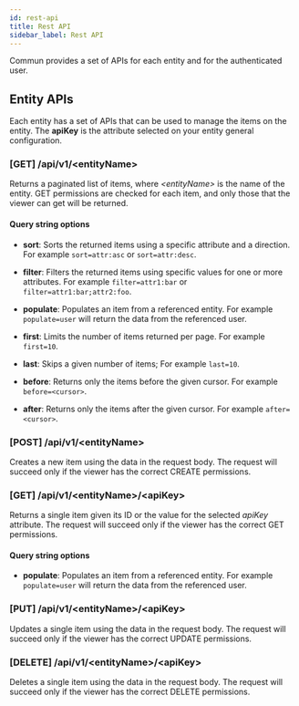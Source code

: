 ```yaml
---
id: rest-api
title: Rest API
sidebar_label: Rest API
---
```


Commun provides a set of APIs for each entity and for the authenticated user.

## Entity APIs

Each entity has a set of APIs that can be used to manage the items on the entity.
The **apiKey** is the attribute selected on your entity general configuration.

### [GET] /api/v1/<entityName\>

Returns a paginated list of items, where *<entityName\>* is the name of the entity.
GET permissions are checked for each item, and only those that the viewer can get will be returned.

#### Query string options

- **sort**: Sorts the returned items using a specific attribute and a direction.
For example `sort=attr:asc` or `sort=attr:desc`.    
  
- **filter**: Filters the returned items using specific values for one or more attributes.
For example `filter=attr1:bar` or `filter=attr1:bar;attr2:foo`.

- **populate**: Populates an item from a referenced entity.
For example `populate=user` will return the data from the referenced user.

- **first**: Limits the number of items returned per page. For example `first=10`.

- **last**: Skips a given number of items; For example `last=10`.

- **before**: Returns only the items before the given cursor. For example `before=<cursor>`.

- **after**: Returns only the items after the given cursor. For example `after=<cursor>`.

### [POST] /api/v1/<entityName\>

Creates a new item using the data in the request body.
The request will succeed only if the viewer has the correct CREATE permissions.

### [GET] /api/v1/<entityName\>/<apiKey\>

Returns a single item given its ID or the value for the selected *apiKey* attribute.
The request will succeed only if the viewer has the correct GET permissions.

#### Query string options

- **populate**: Populates an item from a referenced entity.
For example `populate=user` will return the data from the referenced user.

### [PUT] /api/v1/<entityName\>/<apiKey\>

Updates a single item using the data in the request body.
The request will succeed only if the viewer has the correct UPDATE permissions.

### [DELETE] /api/v1/<entityName\>/<apiKey\>

Deletes a single item using the data in the request body.
The request will succeed only if the viewer has the correct DELETE permissions.
